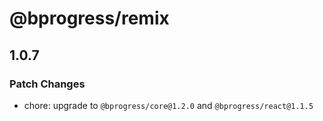 # @bprogress/remix

## 1.0.7

### Patch Changes

- chore: upgrade to `@bprogress/core@1.2.0` and `@bprogress/react@1.1.5`
